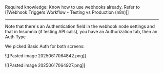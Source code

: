 Required knowledge: Know how to use webhooks already. Refer to [[Webhook Triggers Workflow - Testing vs Production (n8n)]]

---

Note that there's an Authentication field in the webhook node settings and that in Insomnia (if testing API calls), you have an Authorization tab, then an Auth Type

We picked Basic Auth for both screens:

![[Pasted image 20250617064842.png]]

![[Pasted image 20250617064927.png]]